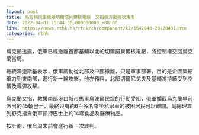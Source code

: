 ```yaml
---
layout: post
title: 烏方稱俄軍撤離切爾諾貝爾核電廠　又指俄方擬強攻東南
date: 2022-04-01 15:44:36.000000000 +08:00
link: https://news.rthk.hk/rthk/ch/component/k2/1642040-20220401.htm
categories: rthk
---
```


烏克蘭透露，俄軍已經撤離首都基輔以北的切爾諾貝爾核電廠，將控制權交回烏克蘭當局。

總統澤連斯基表示，俄軍調動從北部及中部撤離，只是軍事部署，目的是企圖集結軍力到東南部，進行新一輪攻擊。他亦預料，北部切爾尼戈夫及基輔將持續受到空襲及導彈攻擊。

烏克蘭又指，救援南部港口城市馬里烏波爾民眾的行動受阻，俄軍攔截烏克蘭早前派出的45輛巴士，最終只有約6百多名乘坐私家車的被困居民可以離開。副總理韋列舒克指責俄軍扣押巴士上約14噸食品及醫療物品。

按計劃，俄烏周末前會進行新一次談判。
